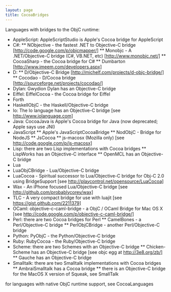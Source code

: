 ```yaml
---
layout: page
title: CocoaBridges
---
```




Languages with bridges to the ObjC runtime:
  
* AppleScript: AppleScriptStudio is Apple's Cocoa bridge for AppleScript
* C#:
**  NObjective - the fastest .NET to Objective-C bridge [http://code.google.com/p/objcmapper/]
**  Monobjc - A .NET/Objective-C bridge (C#, VB.NET, etc) [http://www.monobjc.net/]
**  CocoaSharp - the Cocoa bridge for C#
** Dumbarton [http://www.imeem.com/developers.aspx]
* D: 
** D/Objective-C Bridge [http://michelf.com/projects/d-objc-bridge/]
** Cocodao - D/Cocoa bridge [http://sourceforge.net/projects/cocodao/]
* Dylan: Gwydion Dylan has an Objective-C bridge
* Eiffel: EiffelCocoa - the Cocoa bridge for Eiffel
* Forth
* HaskellObjC - the Haskell/Objective-C bridge
* Io: The Io language has an Objective-C bridge [see http://www.iolanguage.com]
* Java: CocoaJava is Apple's Cocoa bridge for Java (now deprecated; Apple says use JNI)
* JavaScript
** Apple's JavaScriptCocoaBridge
** NodObjC - Bridge for NodeJS
** JsCocoa
** js-macosx (Mozilla only) [see http://code.google.com/p/js-macosx]
* Lisp: there are two Lisp implementations with Cocoa bridges
** LispWorks has an Objective-C interface
** OpenMCL has an Objective-C bridge
* Lua
* LuaObjCBridge - Lua/Objective-C bridge
* LuaCocoa - Spiritual successor to Lua/Objective-C bridge for Obj-C 2.0 using BridgeSupport [see http://playcontrol.net/opensource/LuaCocoa]
* Wax - An iPhone focused Lua/Objective-C bridge [see http://github.com/probablycorey/wax]
* TLC - A very compact bridge for use with luajit [see https://gist.github.com/2211379]
* OCaml: objective-c-caml-bridge - a ObjC / OCaml Bridge for Mac OS X [see http://code.google.com/p/objective-c-caml-bridge/]
* Perl: there are two Cocoa bridges for Perl
** CamelBones - a Perl/Objective-C bridge
** PerlObjCBridge - another Perl/Objective-C bridge
* Python: PyObjC - the Python/Objective-C bridge
* Ruby: RubyCocoa - the Ruby/Objective-C bridge
* Scheme: there are two Schemes with an Objective-C bridge
** Chicken-Scheme has an Objective-C bridge [see objc egg at http://3e8.org/zb/]
** Gauche has an Objective-C bridge
* Smalltalk: there are two Smalltalk implementations with Cocoa bridges
** AmbraiSmalltalk has a Cocoa bridge
** there is an Objective-C bridge for the MacOS X version of Squeak, see SmallTalk

for languages with native ObjC runtime support, see CocoaLanguages

